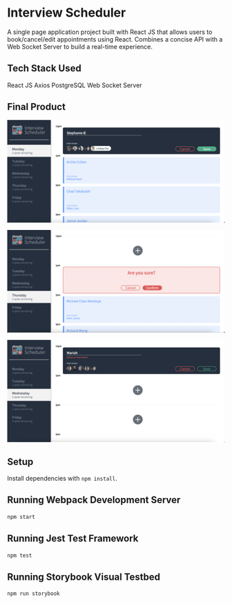 # Interview Scheduler

A single page application project built with React JS that allows users to book/cancel/edit appointments using React. Combines a concise API with a Web Socket Server to build a real-time experience. 

## Tech Stack Used

React JS
Axios
PostgreSQL
Web Socket Server

## Final Product

!["Screenshot of the book-interview page"](https://github.com/isabeljansi/scheduler/blob/master/docs/book-interview-page.png)

!["Screenshot of the delete appointment page"](https://github.com/isabeljansi/scheduler/blob/master/docs/delete-appointment.png)

!["Screenshot of the error message select interviewer before submit page"](https://github.com/isabeljansi/scheduler/blob/master/docs/select-interviewer.png)

## Setup

Install dependencies with `npm install`.

## Running Webpack Development Server

```sh
npm start
```

## Running Jest Test Framework

```sh
npm test
```

## Running Storybook Visual Testbed

```sh
npm run storybook
```

